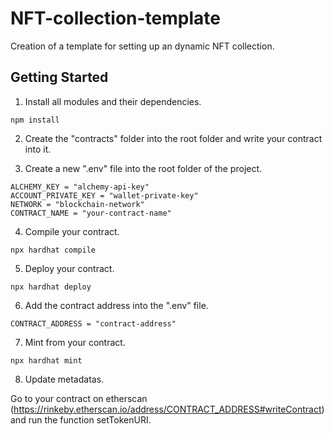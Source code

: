 # NFT-collection-template

Creation of a template for setting up an dynamic NFT collection.

## Getting Started

1. Install all modules and their dependencies.

```
npm install
```

2. Create the "contracts" folder into the root folder and write your contract into it.

3. Create a new ".env" file into the root folder of the project.

```
ALCHEMY_KEY = "alchemy-api-key"
ACCOUNT_PRIVATE_KEY = "wallet-private-key"
NETWORK = "blockchain-network"
CONTRACT_NAME = "your-contract-name"
```

4. Compile your contract.
```
npx hardhat compile
```

5. Deploy your contract.
```
npx hardhat deploy
```

6. Add the contract address into the ".env" file.
```
CONTRACT_ADDRESS = "contract-address"
```

7. Mint from your contract.
```
npx hardhat mint
```

8. Update metadatas.

Go to your contract on etherscan (https://rinkeby.etherscan.io/address/CONTRACT_ADDRESS#writeContract) and run the function setTokenURI.